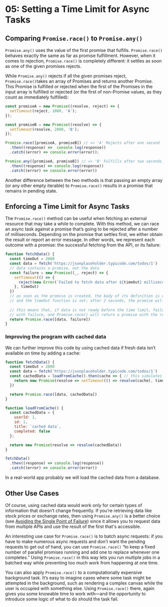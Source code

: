 # 05: Setting a Time Limit for Async Tasks

## Comparing `Promise.race()` to `Promise.any()`

`Promise.any()` uses the value of the first promise that fulfills. `Promise.race()` behaves exactly the same as far as promise fulfillment. However, when it comes to rejection, `Promise.race()` is completely different: it settles as soon as one of the given promises rejects.

While `Promise.any()` rejects if all the given promises reject, `Promise.race()`takes an array of Promises and returns another Promise. This Promise is fulfilled or rejected when the first of the Promises in the input array is fulfilled or rejected (or the first of non-Promise values, as they count as immediately fulfilled):

```js
const promiseA = new Promise((resolve, reject) => {
  setTimeout(reject, 1000, 'A');
});

const promiseB = new Promise((resolve) => {
  setTimeout(resolve, 2000, 'B');
});

Promise.race([promiseA, promiseB]) // => 'A' Rejects after one second
  .then((response) =>  console.log(response))
  .catch((error) => console.error(error));

Promise.any([promiseA, promiseB]) // => 'B' Fulfills after two seconds
  .then((response) => console.log(response))
  .catch((error) => console.error(error))
```

Another difference between the two methods is that passing an empty array (or any other empty iterable) to `Promise.race()` results in a promise that remains in pending state.

## Enforcing a Time Limit for Async Tasks

The `Promise.race()` method can be useful when fetching an external resource that may take a while to complete. With this method, we can race an async task against a promise that’s going to be rejected after a number of milliseconds. Depending on the promise that settles first, we either obtain the result or report an error message. In other words, we represent each outcome with a promise: the successful fetching from the API, or its failure:

```js
function fetchData() {
  const timeOut = 2000
  const data = fetch('https://jsonplaceholder.typicode.com/todos/1')
  // data contains a promise, not the data
  const failure = new Promise((_, reject) => {
    setTimeout(() => {
      reject(new Error(`Failed to fetch data after ${timeOut} milliseconds`))
    }, timeOut)
  })
  // as soon as the promise is created, the body of its definition is evaluated,
  // and the timeOut function is set: after 2 seconds, the promise will be rejected.
  
  // this means that, if data is not ready before the time limit, failure will settle
  // with failure, and Promise.race() will return a promise with the rejection value
  return Promise.race([data, failure])
}
```

### Improving the program with cached data

We can further improve this code by using cached data if fresh data isn’t available on time by adding a cache:

```js
function fetchData() {
  const timeOut = 2000
  const data = fetch('https://jsonplaceholder.typicode.com/todos/1')
  const cachedData = loadFromCache().then(cache => { // this simulates the loading process from a cache
    return new Promise(resolve => setTimeout(() => resolve(cache), timeOut))
  })

  return Promise.race([data, cachedData])
}

function loadFromCache() {
  const cachedData = {
    userId: 1,
    id: 1,
    title: `cached data`,
    completed: false
  };

  return new Promise(resolve => resolve(cachedData))
}

fetchData()
  .then((response) => console.log(response))
  .catch((error) => console.error(error))
```

In a real-world app probably we will load the cached data from a database.

## Other Use Cases

Of course, using cached data would work only for certain types of information that doesn’t change frequently. If you’re retrieving data like stock prices or exchange rates, then using `Promise.any()` is a better choice (see [Avoiding the Single Point of Failure](../04_improving_reliability_and_performance/notes.md)) since it allows you to request data from multiple APIs and use the result of the first that's accessible.

An interesting use case for `Promise.race()` is to batch async requests: if you have to make numerous async requests and don’t want the pending requests to get out of hand, you can use `Promise.race()` “to keep a fixed number of parallel promises running and add one to replace whenever one completes.” Using `Promise.race()` in this way lets you run multiple jobs in a batched way while preventing too much work from happening at one time.

You can also apply `Promise.race()` to a computationally expensive background task. It’s easy to imagine cases where some task might be attempted in the background, such as rendering a complex canvas while the user is occupied with something else. Using `Promise.race()` there, again gives you some knowable time to work with—and the opportunity to introduce some logic of what to do should the task fail.

